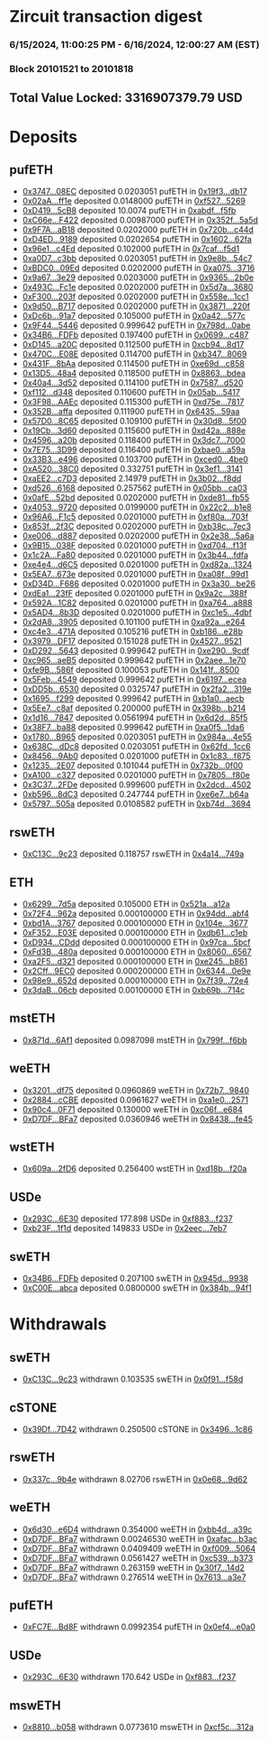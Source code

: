 # Zircuit transaction digest
### 6/15/2024, 11:00:25 PM - 6/16/2024, 12:00:27 AM (EST)
### Block 20101521 to 20101818

## Total Value Locked: 3316907379.79 USD

# Deposits
## pufETH
- [0x3747...08EC](https://etherscan.io/address/0x3747960d05529033dbA16c367bD9f6d5f93608EC) deposited 0.0203051 pufETH in [0x19f3...db17](https://etherscan.io/tx/0x3747960d05529033dbA16c367bD9f6d5f93608EC)
- [0x02aA...ff1e](https://etherscan.io/address/0x02aA50dE698369A938766D8bD5e2013D92a5ff1e) deposited 0.0148000 pufETH in [0xf527...5269](https://etherscan.io/tx/0x02aA50dE698369A938766D8bD5e2013D92a5ff1e)
- [0xD419...5cB8](https://etherscan.io/address/0xD419f6692431E23f97d360E563f38eA0D53d5cB8) deposited 10.0074 pufETH in [0xabdf...f5fb](https://etherscan.io/tx/0xD419f6692431E23f97d360E563f38eA0D53d5cB8)
- [0xC66e...F422](https://etherscan.io/address/0xC66e83079C49d6f186cd5D830268d544a979F422) deposited 0.00987000 pufETH in [0x352f...5a5d](https://etherscan.io/tx/0xC66e83079C49d6f186cd5D830268d544a979F422)
- [0x9F7A...aB18](https://etherscan.io/address/0x9F7A24CbD2f9ef189AB042ba18c1FB4C72F1aB18) deposited 0.0202000 pufETH in [0x720b...c44d](https://etherscan.io/tx/0x9F7A24CbD2f9ef189AB042ba18c1FB4C72F1aB18)
- [0xD4ED...9189](https://etherscan.io/address/0xD4ED400f8737a7D081A4B756D744D28073f39189) deposited 0.0202654 pufETH in [0x1602...62fa](https://etherscan.io/tx/0xD4ED400f8737a7D081A4B756D744D28073f39189)
- [0x96e1...c4Ed](https://etherscan.io/address/0x96e16F9476286C228Ec41c7faCe89719F384c4Ed) deposited 0.102000 pufETH in [0x7caf...f5d1](https://etherscan.io/tx/0x96e16F9476286C228Ec41c7faCe89719F384c4Ed)
- [0xa0D7...c3bb](https://etherscan.io/address/0xa0D7Cc98aCfb9bF3452EE9025374a50Cd0Fcc3bb) deposited 0.0203051 pufETH in [0x9e8b...54c7](https://etherscan.io/tx/0xa0D7Cc98aCfb9bF3452EE9025374a50Cd0Fcc3bb)
- [0xBDC0...09Ed](https://etherscan.io/address/0xBDC01589638289D9f3be28788C8EDeF3B00309Ed) deposited 0.0202000 pufETH in [0xa075...3716](https://etherscan.io/tx/0xBDC01589638289D9f3be28788C8EDeF3B00309Ed)
- [0x9a67...3e29](https://etherscan.io/address/0x9a675b32D9F38E244AD6ed4a579ef323fb1b3e29) deposited 0.0203000 pufETH in [0x9365...2b0e](https://etherscan.io/tx/0x9a675b32D9F38E244AD6ed4a579ef323fb1b3e29)
- [0x493C...Fc1e](https://etherscan.io/address/0x493C7508c7Cef681f6C28b46422809Eb40F9Fc1e) deposited 0.0202000 pufETH in [0x5d7a...3680](https://etherscan.io/tx/0x493C7508c7Cef681f6C28b46422809Eb40F9Fc1e)
- [0xF300...203f](https://etherscan.io/address/0xF30002Ad5460d852f7883978caFB7F0310a7203f) deposited 0.0202000 pufETH in [0x558e...1cc1](https://etherscan.io/tx/0xF30002Ad5460d852f7883978caFB7F0310a7203f)
- [0x9d50...B717](https://etherscan.io/address/0x9d500Ab0469b62cC10F8F9Ce535784D0888DB717) deposited 0.0202000 pufETH in [0x3871...220f](https://etherscan.io/tx/0x9d500Ab0469b62cC10F8F9Ce535784D0888DB717)
- [0xDc6b...91a7](https://etherscan.io/address/0xDc6bde519b55d8Bdd47C35C5501A9045EFB791a7) deposited 0.105000 pufETH in [0x0a42...577c](https://etherscan.io/tx/0xDc6bde519b55d8Bdd47C35C5501A9045EFB791a7)
- [0x9F44...5446](https://etherscan.io/address/0x9F44BA4dF651c5b5569e2Bc9b260358346905446) deposited 0.999642 pufETH in [0x798d...0abe](https://etherscan.io/tx/0x9F44BA4dF651c5b5569e2Bc9b260358346905446)
- [0x34B6...FDFb](https://etherscan.io/address/0x34B65ED9Ab590d7B695537EE646300E27816FDFb) deposited 0.197400 pufETH in [0x0699...c487](https://etherscan.io/tx/0x34B65ED9Ab590d7B695537EE646300E27816FDFb)
- [0xD145...a20C](https://etherscan.io/address/0xD145B1D97D956A0C73F29f97342658464936a20C) deposited 0.112500 pufETH in [0xcb94...8d17](https://etherscan.io/tx/0xD145B1D97D956A0C73F29f97342658464936a20C)
- [0x470C...E08E](https://etherscan.io/address/0x470CA4d7547744Cdbee9813aA89940523C5FE08E) deposited 0.114700 pufETH in [0xb347...8069](https://etherscan.io/tx/0x470CA4d7547744Cdbee9813aA89940523C5FE08E)
- [0x431F...8bAa](https://etherscan.io/address/0x431FE42b533907325C2660883FA85e10F7eE8bAa) deposited 0.114500 pufETH in [0xe69d...c858](https://etherscan.io/tx/0x431FE42b533907325C2660883FA85e10F7eE8bAa)
- [0x13D5...48a4](https://etherscan.io/address/0x13D5D9b80A7adC3F5c442277cD5D3c6A1d5C48a4) deposited 0.118500 pufETH in [0x8863...bdea](https://etherscan.io/tx/0x13D5D9b80A7adC3F5c442277cD5D3c6A1d5C48a4)
- [0x40a4...3d52](https://etherscan.io/address/0x40a403F911a369224cb5E35cff62db7cCA533d52) deposited 0.114100 pufETH in [0x7587...d520](https://etherscan.io/tx/0x40a403F911a369224cb5E35cff62db7cCA533d52)
- [0xf112...d348](https://etherscan.io/address/0xf112CdE645E8bC14eB36E43A5e560B583Eabd348) deposited 0.110600 pufETH in [0x05ab...5417](https://etherscan.io/tx/0xf112CdE645E8bC14eB36E43A5e560B583Eabd348)
- [0x3F98...AAEc](https://etherscan.io/address/0x3F98bA1f0A4377540472b553EAb61A3fbAe2AAEc) deposited 0.115300 pufETH in [0xd75e...7817](https://etherscan.io/tx/0x3F98bA1f0A4377540472b553EAb61A3fbAe2AAEc)
- [0x352B...affa](https://etherscan.io/address/0x352BC820263Ef89886F2592128025E39c13Faffa) deposited 0.111900 pufETH in [0x6435...59aa](https://etherscan.io/tx/0x352BC820263Ef89886F2592128025E39c13Faffa)
- [0x57D0...8C65](https://etherscan.io/address/0x57D01CbD2e34Cae1052044779e78345Ad0838C65) deposited 0.109100 pufETH in [0x30d8...5f00](https://etherscan.io/tx/0x57D01CbD2e34Cae1052044779e78345Ad0838C65)
- [0x19Cb...3d60](https://etherscan.io/address/0x19Cb9cb35E97e0B340fe33b37F7C93FFD6693d60) deposited 0.115600 pufETH in [0xd42a...888e](https://etherscan.io/tx/0x19Cb9cb35E97e0B340fe33b37F7C93FFD6693d60)
- [0x4596...a20b](https://etherscan.io/address/0x4596C191Aa6d26F5Fa3D428c2bCDF3e57354a20b) deposited 0.118400 pufETH in [0x3dc7...7000](https://etherscan.io/tx/0x4596C191Aa6d26F5Fa3D428c2bCDF3e57354a20b)
- [0x7E75...3D99](https://etherscan.io/address/0x7E75D44b8Fc976a7FDEd3eF240825B1CBA763D99) deposited 0.116400 pufETH in [0xbae0...a59a](https://etherscan.io/tx/0x7E75D44b8Fc976a7FDEd3eF240825B1CBA763D99)
- [0x33B3...e496](https://etherscan.io/address/0x33B30f54D2698D3a415851C3084C3D2198d4e496) deposited 0.103700 pufETH in [0xced0...4be0](https://etherscan.io/tx/0x33B30f54D2698D3a415851C3084C3D2198d4e496)
- [0xA520...38C0](https://etherscan.io/address/0xA52071213De26d2c078AF92911e75E03c32738C0) deposited 0.332751 pufETH in [0x3ef1...3141](https://etherscan.io/tx/0xA52071213De26d2c078AF92911e75E03c32738C0)
- [0xaEE2...c7D3](https://etherscan.io/address/0xaEE237a24124F859bFA6b3FD32C50162049ec7D3) deposited 2.14979 pufETH in [0x3b02...f8dd](https://etherscan.io/tx/0xaEE237a24124F859bFA6b3FD32C50162049ec7D3)
- [0xd526...6168](https://etherscan.io/address/0xd52612A32558d261df01b3b8d0B7E91598ea6168) deposited 0.257562 pufETH in [0x05bb...ca03](https://etherscan.io/tx/0xd52612A32558d261df01b3b8d0B7E91598ea6168)
- [0x0afE...52bd](https://etherscan.io/address/0x0afE13A8C7AFEf82E6b773063b2b1CfA1c7552bd) deposited 0.0202000 pufETH in [0xde81...fb55](https://etherscan.io/tx/0x0afE13A8C7AFEf82E6b773063b2b1CfA1c7552bd)
- [0x4053...9720](https://etherscan.io/address/0x4053A22199c76661934017Bc5A53D4da448A9720) deposited 0.0199000 pufETH in [0x22c2...b1e8](https://etherscan.io/tx/0x4053A22199c76661934017Bc5A53D4da448A9720)
- [0x96A6...F1c5](https://etherscan.io/address/0x96A6B0b80e87570Ff0bC5eE3a74782f06E1AF1c5) deposited 0.0201000 pufETH in [0xf80a...703f](https://etherscan.io/tx/0x96A6B0b80e87570Ff0bC5eE3a74782f06E1AF1c5)
- [0x853f...2f3C](https://etherscan.io/address/0x853f3Db3ddF5e62Faf7e5463dA14FFcB80592f3C) deposited 0.0202000 pufETH in [0xb38c...7ec3](https://etherscan.io/tx/0x853f3Db3ddF5e62Faf7e5463dA14FFcB80592f3C)
- [0xe006...d887](https://etherscan.io/address/0xe00635A405de6b628A642DfA5a6f4780D55fd887) deposited 0.0202000 pufETH in [0x2e38...5a6a](https://etherscan.io/tx/0xe00635A405de6b628A642DfA5a6f4780D55fd887)
- [0x9B15...038F](https://etherscan.io/address/0x9B154507a1B8E08f6F2374173022dD73b41a038F) deposited 0.0201000 pufETH in [0xd704...f13f](https://etherscan.io/tx/0x9B154507a1B8E08f6F2374173022dD73b41a038F)
- [0x1c2A...Fa80](https://etherscan.io/address/0x1c2AF90A021DbF43a23a0401F857B0D11b53Fa80) deposited 0.0201000 pufETH in [0x3b44...fdfa](https://etherscan.io/tx/0x1c2AF90A021DbF43a23a0401F857B0D11b53Fa80)
- [0xe4e4...d6C5](https://etherscan.io/address/0xe4e4C3a26d52336e21658fbD5aeAF26cC216d6C5) deposited 0.0201000 pufETH in [0xd82a...1324](https://etherscan.io/tx/0xe4e4C3a26d52336e21658fbD5aeAF26cC216d6C5)
- [0x5EA7...673e](https://etherscan.io/address/0x5EA7f2831f42D519587F8bfA5FB9A28d9d56673e) deposited 0.0201000 pufETH in [0xa08f...99d1](https://etherscan.io/tx/0x5EA7f2831f42D519587F8bfA5FB9A28d9d56673e)
- [0xD34D...F686](https://etherscan.io/address/0xD34Da4A31972afCD1f4407c71dA80BA306e3F686) deposited 0.0201000 pufETH in [0x3a30...be26](https://etherscan.io/tx/0xD34Da4A31972afCD1f4407c71dA80BA306e3F686)
- [0xdEa1...23fF](https://etherscan.io/address/0xdEa1A568AD9595876D8bc5cE419522e80c6623fF) deposited 0.0201000 pufETH in [0x9a2c...388f](https://etherscan.io/tx/0xdEa1A568AD9595876D8bc5cE419522e80c6623fF)
- [0x592A...1C82](https://etherscan.io/address/0x592A9bfcfc60a2a6614135Ea8efe657E00411C82) deposited 0.0201000 pufETH in [0xa764...a888](https://etherscan.io/tx/0x592A9bfcfc60a2a6614135Ea8efe657E00411C82)
- [0x5AD4...8b3D](https://etherscan.io/address/0x5AD4e6f036BDE552673A197eba849696E1468b3D) deposited 0.0201000 pufETH in [0xc1e5...4dbf](https://etherscan.io/tx/0x5AD4e6f036BDE552673A197eba849696E1468b3D)
- [0x2dA8...3905](https://etherscan.io/address/0x2dA8c9c4197D8fdaa2158E6B37a2b85Fe9853905) deposited 0.101100 pufETH in [0xa92a...e264](https://etherscan.io/tx/0x2dA8c9c4197D8fdaa2158E6B37a2b85Fe9853905)
- [0xc4e3...471A](https://etherscan.io/address/0xc4e3CBC98690eFfef4Be60e0021d3614EeEA471A) deposited 0.105216 pufETH in [0xb186...e28b](https://etherscan.io/tx/0xc4e3CBC98690eFfef4Be60e0021d3614EeEA471A)
- [0x3979...DF17](https://etherscan.io/address/0x397951993fbd2711Dd6b10A5276262344714DF17) deposited 0.151028 pufETH in [0x4527...9521](https://etherscan.io/tx/0x397951993fbd2711Dd6b10A5276262344714DF17)
- [0xD292...5643](https://etherscan.io/address/0xD29283f52ed6e09e3834534877C60b9A8EF55643) deposited 0.999642 pufETH in [0xe290...9cdf](https://etherscan.io/tx/0xD29283f52ed6e09e3834534877C60b9A8EF55643)
- [0xc965...aeB5](https://etherscan.io/address/0xc965050Db431F9c1a715a02A79bD3208d4C9aeB5) deposited 0.999642 pufETH in [0x2aee...1e70](https://etherscan.io/tx/0xc965050Db431F9c1a715a02A79bD3208d4C9aeB5)
- [0xfe9B...586f](https://etherscan.io/address/0xfe9BDE01F155844ed1D1C86FB8ddD5f3e85C586f) deposited 0.100053 pufETH in [0x141f...8500](https://etherscan.io/tx/0xfe9BDE01F155844ed1D1C86FB8ddD5f3e85C586f)
- [0x5Feb...4549](https://etherscan.io/address/0x5Feb62DA8715e7ceEFB199113fB61741Fd034549) deposited 0.999642 pufETH in [0x6197...ecea](https://etherscan.io/tx/0x5Feb62DA8715e7ceEFB199113fB61741Fd034549)
- [0xDD5b...6530](https://etherscan.io/address/0xDD5b5143b32Ab1534f9e98f95b892b8a5a236530) deposited 0.0325747 pufETH in [0x2fa2...319e](https://etherscan.io/tx/0xDD5b5143b32Ab1534f9e98f95b892b8a5a236530)
- [0x1695...f299](https://etherscan.io/address/0x169581E334c5712C2a29fC277e920Ce02775f299) deposited 0.999642 pufETH in [0xb1a0...aecb](https://etherscan.io/tx/0x169581E334c5712C2a29fC277e920Ce02775f299)
- [0x5Ee7...c8af](https://etherscan.io/address/0x5Ee7e80E0C2CeB690c567acA7761c7118101c8af) deposited 0.200000 pufETH in [0x398b...b214](https://etherscan.io/tx/0x5Ee7e80E0C2CeB690c567acA7761c7118101c8af)
- [0x1d16...7847](https://etherscan.io/address/0x1d162d1Cb2f18dFd26F91e4b658d39Ff0cc37847) deposited 0.0561994 pufETH in [0x6d2d...85f5](https://etherscan.io/tx/0x1d162d1Cb2f18dFd26F91e4b658d39Ff0cc37847)
- [0x38F7...ba88](https://etherscan.io/address/0x38F79383370Ae30F11fE2D81C89B7Fe420F6ba88) deposited 0.999642 pufETH in [0xa0f5...1da6](https://etherscan.io/tx/0x38F79383370Ae30F11fE2D81C89B7Fe420F6ba88)
- [0x1780...B965](https://etherscan.io/address/0x178091b0Df63feF47B1f04A95B17FF55bb09B965) deposited 0.0203051 pufETH in [0x984a...4e55](https://etherscan.io/tx/0x178091b0Df63feF47B1f04A95B17FF55bb09B965)
- [0x638C...dDc8](https://etherscan.io/address/0x638CD5B6C81B86C0BAe309A7816B6309D955dDc8) deposited 0.0203051 pufETH in [0x62fd...1cc6](https://etherscan.io/tx/0x638CD5B6C81B86C0BAe309A7816B6309D955dDc8)
- [0x8456...9Ab0](https://etherscan.io/address/0x8456186F789FBc540F787b07832128259d8A9Ab0) deposited 0.0201000 pufETH in [0x1c83...f875](https://etherscan.io/tx/0x8456186F789FBc540F787b07832128259d8A9Ab0)
- [0x1235...2E07](https://etherscan.io/address/0x123526CeD5DEFFb04c5C3F1e71054886cac22E07) deposited 0.101044 pufETH in [0x732b...0f00](https://etherscan.io/tx/0x123526CeD5DEFFb04c5C3F1e71054886cac22E07)
- [0xA100...c327](https://etherscan.io/address/0xA100A2b9BB701f2b077d441Cd0821EC01A4Fc327) deposited 0.0201000 pufETH in [0x7805...f80e](https://etherscan.io/tx/0xA100A2b9BB701f2b077d441Cd0821EC01A4Fc327)
- [0x3C37...2FDe](https://etherscan.io/address/0x3C37d47C9224f0685Bd0b9fE4A98421a91562FDe) deposited 0.999600 pufETH in [0x2dcd...4502](https://etherscan.io/tx/0x3C37d47C9224f0685Bd0b9fE4A98421a91562FDe)
- [0xb596...8dC3](https://etherscan.io/address/0xb59614452e749B9cEb3659b5195D2aA87a368dC3) deposited 0.247744 pufETH in [0xe6e7...b64a](https://etherscan.io/tx/0xb59614452e749B9cEb3659b5195D2aA87a368dC3)
- [0x5797...505a](https://etherscan.io/address/0x579764DE703d360Dbc72a8aA908f89DBF8F9505a) deposited 0.0108582 pufETH in [0xb74d...3694](https://etherscan.io/tx/0x579764DE703d360Dbc72a8aA908f89DBF8F9505a)
## rswETH
- [0xC13C...9c23](https://etherscan.io/address/0xC13CE0bCf694d6a45D49fb4A19a54d91f89E9c23) deposited 0.118757 rswETH in [0x4a14...749a](https://etherscan.io/tx/0xC13CE0bCf694d6a45D49fb4A19a54d91f89E9c23)
## ETH
- [0x6299...7d5a](https://etherscan.io/address/0x6299F9c7FBe659C7d0f690E0d9ff17d694287d5a) deposited 0.105000 ETH in [0x521a...a12a](https://etherscan.io/tx/0x6299F9c7FBe659C7d0f690E0d9ff17d694287d5a)
- [0x72F4...962a](https://etherscan.io/address/0x72F477DFf6d52B13741759680A810E13b72F962a) deposited 0.000100000 ETH in [0x94dd...abf4](https://etherscan.io/tx/0x72F477DFf6d52B13741759680A810E13b72F962a)
- [0xbd1A...3767](https://etherscan.io/address/0xbd1A23F9249D1D9c284673152da12915E3913767) deposited 0.000100000 ETH in [0x104e...3677](https://etherscan.io/tx/0xbd1A23F9249D1D9c284673152da12915E3913767)
- [0xF352...E03E](https://etherscan.io/address/0xF352C8B404E1d7df80B853b22B9b849CA653E03E) deposited 0.000100000 ETH in [0xdb61...c1eb](https://etherscan.io/tx/0xF352C8B404E1d7df80B853b22B9b849CA653E03E)
- [0xD934...CDdd](https://etherscan.io/address/0xD9347AA74a556C66db979357EDF830c15202CDdd) deposited 0.000100000 ETH in [0x97ca...5bcf](https://etherscan.io/tx/0xD9347AA74a556C66db979357EDF830c15202CDdd)
- [0xFd3B...480a](https://etherscan.io/address/0xFd3B802494aB3A0fd247A8E55F041F6ee9De480a) deposited 0.000100000 ETH in [0x8060...6567](https://etherscan.io/tx/0xFd3B802494aB3A0fd247A8E55F041F6ee9De480a)
- [0xa2F5...d321](https://etherscan.io/address/0xa2F5c86Fd687708543eC5f26c0Dc27865316d321) deposited 0.000100000 ETH in [0xe245...b861](https://etherscan.io/tx/0xa2F5c86Fd687708543eC5f26c0Dc27865316d321)
- [0x2Cff...9EC0](https://etherscan.io/address/0x2Cff79E0524801bB12d5134413eaB8A1Daf99EC0) deposited 0.000200000 ETH in [0x6344...0e9e](https://etherscan.io/tx/0x2Cff79E0524801bB12d5134413eaB8A1Daf99EC0)
- [0x98e9...652d](https://etherscan.io/address/0x98e92AEfBD3B6b622FEC8E2c5e35E2bCBe49652d) deposited 0.000100000 ETH in [0x7f39...72e4](https://etherscan.io/tx/0x98e92AEfBD3B6b622FEC8E2c5e35E2bCBe49652d)
- [0x3daB...06cb](https://etherscan.io/address/0x3daBEE58e08a09F928BfD7d696383624250406cb) deposited 0.00100000 ETH in [0xb69b...714c](https://etherscan.io/tx/0x3daBEE58e08a09F928BfD7d696383624250406cb)
## mstETH
- [0x871d...6Af1](https://etherscan.io/address/0x871d64e9eC75aeEE6e4835aA61fFE01FeE3D6Af1) deposited 0.0987098 mstETH in [0x799f...f6bb](https://etherscan.io/tx/0x871d64e9eC75aeEE6e4835aA61fFE01FeE3D6Af1)
## weETH
- [0x3201...df75](https://etherscan.io/address/0x32011B84eb93A13FD1401155b9d95ac09de5df75) deposited 0.0960869 weETH in [0x72b7...9840](https://etherscan.io/tx/0x32011B84eb93A13FD1401155b9d95ac09de5df75)
- [0x2884...cCBE](https://etherscan.io/address/0x28849B0d0A126dF896Ff2F69eBE9B1373B16cCBE) deposited 0.0961627 weETH in [0xa1e0...2571](https://etherscan.io/tx/0x28849B0d0A126dF896Ff2F69eBE9B1373B16cCBE)
- [0x90c4...0F71](https://etherscan.io/address/0x90c4090A24AF7Ed3947e893Ad9BeE2d0fC670F71) deposited 0.130000 weETH in [0xc06f...e684](https://etherscan.io/tx/0x90c4090A24AF7Ed3947e893Ad9BeE2d0fC670F71)
- [0xD7DF...BFa7](https://etherscan.io/address/0xD7DF7E085214743530afF339aFC420c7c720BFa7) deposited 0.0360946 weETH in [0x8438...fe45](https://etherscan.io/tx/0xD7DF7E085214743530afF339aFC420c7c720BFa7)
## wstETH
- [0x609a...2fD6](https://etherscan.io/address/0x609a0250590Ac69B893305F93E3ce821aeac2fD6) deposited 0.256400 wstETH in [0xd18b...f20a](https://etherscan.io/tx/0x609a0250590Ac69B893305F93E3ce821aeac2fD6)
## USDe
- [0x293C...6E30](https://etherscan.io/address/0x293C6937D8D82e05B01335F7B33FBA0c8e256E30) deposited 177.898 USDe in [0xf883...f237](https://etherscan.io/tx/0x293C6937D8D82e05B01335F7B33FBA0c8e256E30)
- [0xb23F...1f1d](https://etherscan.io/address/0xb23F4FCe003A5245C4D5963c5D9Ee7B940401f1d) deposited 149833 USDe in [0x2eec...7eb7](https://etherscan.io/tx/0xb23F4FCe003A5245C4D5963c5D9Ee7B940401f1d)
## swETH
- [0x34B6...FDFb](https://etherscan.io/address/0x34B65ED9Ab590d7B695537EE646300E27816FDFb) deposited 0.207100 swETH in [0x945d...9938](https://etherscan.io/tx/0x34B65ED9Ab590d7B695537EE646300E27816FDFb)
- [0xC00E...abca](https://etherscan.io/address/0xC00Ec5064f48432De8c2B3Ca01C78C8D6C1eabca) deposited 0.0800000 swETH in [0x384b...94f1](https://etherscan.io/tx/0xC00Ec5064f48432De8c2B3Ca01C78C8D6C1eabca)
# Withdrawals
## swETH
- [0xC13C...9c23](https://etherscan.io/address/0xC13CE0bCf694d6a45D49fb4A19a54d91f89E9c23) withdrawn 0.103535 swETH in [0x0f91...f58d](https://etherscan.io/tx/0xC13CE0bCf694d6a45D49fb4A19a54d91f89E9c23)
## cSTONE
- [0x39Df...7D42](https://etherscan.io/address/0x39Df380Be934567b55A8dD59760b6e6e6bbf7D42) withdrawn 0.250500 cSTONE in [0x3496...1c86](https://etherscan.io/tx/0x39Df380Be934567b55A8dD59760b6e6e6bbf7D42)
## rswETH
- [0x337c...9b4e](https://etherscan.io/address/0x337c8F57be536a4848a8b69d3d66199A404B9b4e) withdrawn 8.02706 rswETH in [0x0e68...9d62](https://etherscan.io/tx/0x337c8F57be536a4848a8b69d3d66199A404B9b4e)
## weETH
- [0x6d30...e6D4](https://etherscan.io/address/0x6d30E6fe26677587F91948dec6e9e91F47e9e6D4) withdrawn 0.354000 weETH in [0xbb4d...a39c](https://etherscan.io/tx/0x6d30E6fe26677587F91948dec6e9e91F47e9e6D4)
- [0xD7DF...BFa7](https://etherscan.io/address/0xD7DF7E085214743530afF339aFC420c7c720BFa7) withdrawn 0.00246530 weETH in [0xafac...b3ac](https://etherscan.io/tx/0xD7DF7E085214743530afF339aFC420c7c720BFa7)
- [0xD7DF...BFa7](https://etherscan.io/address/0xD7DF7E085214743530afF339aFC420c7c720BFa7) withdrawn 0.0409409 weETH in [0xf009...5064](https://etherscan.io/tx/0xD7DF7E085214743530afF339aFC420c7c720BFa7)
- [0xD7DF...BFa7](https://etherscan.io/address/0xD7DF7E085214743530afF339aFC420c7c720BFa7) withdrawn 0.0561427 weETH in [0xc539...b373](https://etherscan.io/tx/0xD7DF7E085214743530afF339aFC420c7c720BFa7)
- [0xD7DF...BFa7](https://etherscan.io/address/0xD7DF7E085214743530afF339aFC420c7c720BFa7) withdrawn 0.263159 weETH in [0x30f7...14d2](https://etherscan.io/tx/0xD7DF7E085214743530afF339aFC420c7c720BFa7)
- [0xD7DF...BFa7](https://etherscan.io/address/0xD7DF7E085214743530afF339aFC420c7c720BFa7) withdrawn 0.276514 weETH in [0x7613...a3e7](https://etherscan.io/tx/0xD7DF7E085214743530afF339aFC420c7c720BFa7)
## pufETH
- [0xFC7E...Bd8F](https://etherscan.io/address/0xFC7E77729b45Fa649EA1C52E30457CF56dC8Bd8F) withdrawn 0.0992354 pufETH in [0x0ef4...e0a0](https://etherscan.io/tx/0xFC7E77729b45Fa649EA1C52E30457CF56dC8Bd8F)
## USDe
- [0x293C...6E30](https://etherscan.io/address/0x293C6937D8D82e05B01335F7B33FBA0c8e256E30) withdrawn 170.642 USDe in [0xf883...f237](https://etherscan.io/tx/0x293C6937D8D82e05B01335F7B33FBA0c8e256E30)
## mswETH
- [0x8810...b058](https://etherscan.io/address/0x8810dFF59abBc5Cca0332A31BEfdfAc67f62b058) withdrawn 0.0773610 mswETH in [0xcf5c...312a](https://etherscan.io/tx/0x8810dFF59abBc5Cca0332A31BEfdfAc67f62b058)
